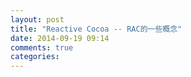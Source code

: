 ```yaml
---
layout: post
title: "Reactive Cocoa -- RAC的一些概念"
date: 2014-09-19 09:14
comments: true
categories: 
---
```

